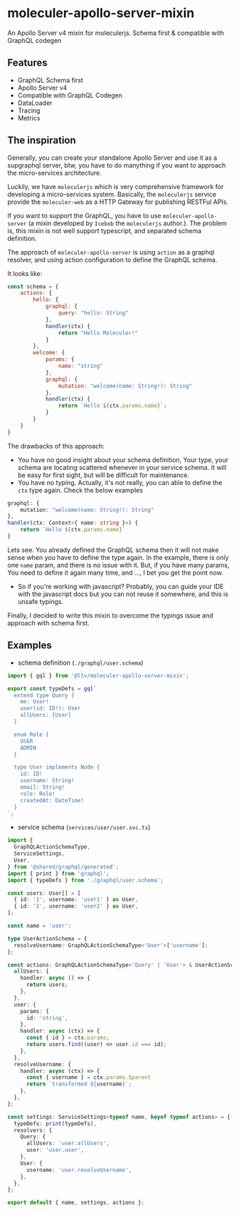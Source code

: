 # moleculer-apollo-server-mixin

An Apollo Server v4 mixin for moleculerjs. Schema first &amp; compatible with GraphQL codegen

## Features

- GraphQL Schema first
- Apollo Server v4
- Compatible with GraphQL Codegen
- DataLoader
- Tracing
- Metrics

## The inspiration

Generally, you can create your standalone Apollo Server and use it as a supgraphql server, btw, you have to do manything if you want to approach the micro-services architecture.

Luckily, we have `moleculerjs` which is very comprehensive framework for developing a micro-services system. Basically, the `moleculerjs` service provide the `moleculer-web` as a HTTP Gateway for publishing RESTFul APIs.

If you want to support the GraphQL, you have to use `moleculer-apollo-server` (a mixin developed by `Icebob` the `moleculerjs` author.). The problem is, this mixin is not well support typescript, and separated schema definition.

The approach of `moleculer-apollo-server` is using `action` as a graphql resolver, and using action configuration to define the GraphQL schema.

It looks like:

```javascript
const schema = {
    actions: {
        hello: {
            graphql: {
                query: "hello: String"
            },
            handler(ctx) {
                return "Hello Moleculer!"
            }
        },
        welcome: {
            params: {
                name: "string"
            },
            graphql: {
                mutation: "welcome(name: String!): String"
            },
            handler(ctx) {
                return `Hello ${ctx.params.name}`;
            }
        }
    }
}
```

The drawbacks of this approach:

- You have no good insight about your schema definition, Your type, your schema are locating scattered whenever in your service schema. It will be easy for first sight, but will be difficult for maintenance.
- You have no typing. Actually, it's not really, you can able to define the `ctx` type again. Check the below examples

```ts
graphql: {
    mutation: "welcome(name: String!): String"
},
handler(ctx: Context<{ name: string }>) {
    return `Hello ${ctx.params.name}`
}
```

Lets see. You already defined the GraphQL schema then it will not make sense when you have to define the type again. In the example, there is only one `name` param, and there is no issue with it. But, if you have many params,
You need to define it again many time, and ..., I bet you get the point now.

- So if you're working with javascript? Probably, you can guide your IDE with the javascript docs but you can not reuse it somewhere, and this is unsafe typings.

Finally, I decided to write this mixin to overcome the typings issue and approach with schema first.

## Examples

- schema definition (`./graphql/user.schema`)

```ts
import { gql } from '@ltv/moleculer-apollo-server-mixin';

export const typeDefs = gql`
  extend type Query {
    me: User!
    user(id: ID!): User
    allUsers: [User]
  }

  enum Role {
    USER
    ADMIN
  }

  type User implements Node {
    id: ID!
    username: String!
    email: String!
    role: Role!
    createdAt: DateTime!
  }
`;
```

- service schema (`services/user/user.svc.ts`)

```ts
import {
  GraphQLActionSchemaType,
  ServiceSettings,
  User,
} from '@shared/graphql/generated';
import { print } from 'graphql';
import { typeDefs } from './graphql/user.schema';

const users: User[] = [
  { id: '1', username: 'user1' } as User,
  { id: '2', username: 'user2' } as User,
];

const name = 'user';

type UserActionSchema = {
  resolveUsername: GraphQLActionSchemaType<'User'>['username'];
};

const actions: GraphQLActionSchemaType<'Query' | 'User'> & UserActionSchema = {
  allUsers: {
    handler: async () => {
      return users;
    },
  },
  user: {
    params: {
      id: 'string',
    },
    handler: async (ctx) => {
      const { id } = ctx.params;
      return users.find((user) => user.id === id);
    },
  },
  resolveUsername: {
    handler: async (ctx) => {
      const { username } = ctx.params.$parent
      return `transformed ${username}`;
    },
  },
};

const settings: ServiceSettings<typeof name, keyof typeof actions> = {
  typeDefs: print(typeDefs),
  resolvers: {
    Query: {
      allUsers: 'user.allUsers',
      user: 'user.user',
    },
    User: {
      username: 'user.resolveUsername',
    },
  },
};

export default { name, settings, actions };
```

